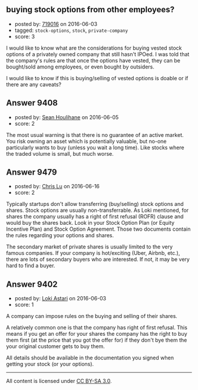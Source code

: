 ## buying stock options from other employees?

- posted by: [719016](https://stackexchange.com/users/370824/719016) on 2016-06-03
- tagged: `stock-options`, `stock`, `private-company`
- score: 3

I would like to know what are the considerations for buying vested stock options of a privately owned company that still hasn't IPOed. I was told that the company's rules are that once the options have vested, they can be bought/sold among employees, or even bought by outsiders.

I would like to know if this is buying/selling of vested options is doable or if there are any caveats?


## Answer 9408

- posted by: [Sean Houlihane](https://stackexchange.com/users/977188/sean-houlihane) on 2016-06-05
- score: 2

The most usual warning is that there is no guarantee of an active market. You risk owning an asset which is potentially valuable, but no-one particularly wants to buy (unless you wait a long time). Like stocks where the traded volume is small, but much worse.


## Answer 9479

- posted by: [Chris Lu](https://stackexchange.com/users/8623306/chris-lu) on 2016-06-16
- score: 2

Typically startups don't allow transferring (buy/selling) stock options and shares. Stock options are usually non-transferrable. As Loki mentioned, for shares the company usually has a right of first refusal (ROFR) clause and would buy the shares back. Look in your Stock Option Plan (or Equity Incentive Plan) and Stock Option Agreement. Those two documents contain the rules regarding your options and shares.

The secondary market of private shares is usually limited to the very famous companies. If your company is hot/exciting (Uber, Airbnb, etc.), there are lots of secondary buyers who are interested. If not, it may be very hard to find a buyer.


## Answer 9402

- posted by: [Loki Astari](https://stackexchange.com/users/7972/loki-astari) on 2016-06-03
- score: 1

A company can impose rules on the buying and selling of their shares.

A relatively common one is that the company has right of first refusal. This means if you get an offer for your shares the company has the right to buy them first (at the price that you got the offer for) if they don't bye them the your original customer gets to buy them.

All details should be available in the documentation you signed when getting your stock (or your options).



---

All content is licensed under [CC BY-SA 3.0](https://creativecommons.org/licenses/by-sa/3.0/).
